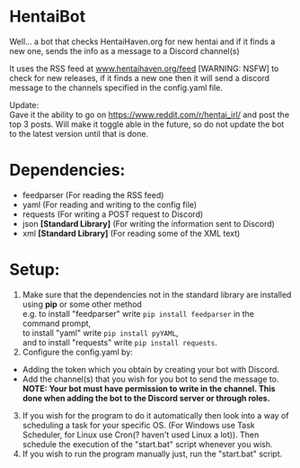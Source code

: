 # HentaiBot
Well... a bot that checks HentaiHaven.org for new hentai and if it finds a new one, sends the info as a message to a Discord channel(s)

It uses the RSS feed at www.hentaihaven.org/feed \[WARNING: NSFW] to check for new releases, if it finds a new one then it will send a discord message to the channels specified in the config.yaml file.

Update:<br>
Gave it the ability to go on https://www.reddit.com/r/hentai_irl/ and post the top 3 posts.
Will make it toggle able in the future, so do not update the bot to the latest version until that is done.

# Dependencies:
- feedparser  (For reading the RSS feed)
- yaml  (For reading and writing to the config file)
- requests  (For writing a POST request to Discord)
- json <b>\[Standard Library]</b>  (For writing the information sent to Discord)
- xml <b>\[Standard Library]</b>  (For reading some of the XML text)

# Setup:
1. Make sure that the dependencies not in the standard library are installed using <b>pip</b> or some other method<br>
e.g. to install "feedparser" write ```pip install feedparser``` in the command prompt,<br>
  to install "yaml" write ```pip install pyYAML```,<br>
  and to install "requests" write ```pip install requests```.
2. Configure the config.yaml by:
  - Adding the token which you obtain by creating your bot with Discord.
  - Add the channel(s) that you wish for you bot to send the message to.
    <b>NOTE: Your bot must have permission to write in the channel. This done when adding the bot to the Discord server or through roles.</b>
3. If you wish for the program to do it automatically then look into a way of scheduling a task for your specific OS. (For Windows use Task Scheduler, for Linux use Cron(? haven't used Linux a lot)). Then schedule the execution of the "start.bat" script whenever you wish.
4. If you wish to run the program manually just, run the "start.bat" script.
